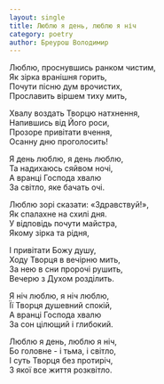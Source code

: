 ```yaml
---
layout: single
title: Люблю я день, люблю я ніч
category: poetry
author: Бреурош Володимир
---
```


Люблю, проснувшись ранком чистим,  
Як зірка вранішня горить,  
Почути пісню дум врочистих,  
Прославить віршем тиху мить,  

Хвалу воздать Творцю натхнення,  
Напившись від Його роси,  
Прозоре привітати вчення,  
Осанну дню проголосить!  

Я день люблю, я день люблю,  
Та надихаюсь сяйвом ночі,  
А вранці Господа хвалю  
За світло, яке бачать очі.  

Люблю зорі сказати: «Здравствуй!»,  
Як спалахне на схилі дня.  
У відповідь почути майстра,  
Якому зірка та рідня,  

І привітати Божу душу,  
Ходу Творця в вечірню мить,  
За нею в сни пророчі рушить,  
Вечерю з Духом розділить.  

Я ніч люблю, я ніч люблю,  
Її Творця душевний спокій,  
А вранці Господа хвалю  
За сон цілющий і глибокий.  

Люблю я день, люблю я ніч,  
Бо головне - і тьма, і світло,   
І суть Творця без протиріч,  
З якої все життя розквітло.  

